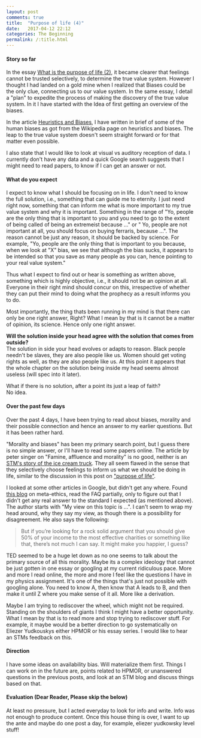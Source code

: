 ```yaml
---
layout: post
comments: true
title:  "Purpose of life (4)"
date:   2017-04-12 22:12
categories: The Beginning
permalink: /:title.html
---
```


#### **Story so far**
In the essay [What is the purpose of life (2)][polcont], it became clearer that feelings cannot be trusted selectively, to determine the true value system. However I thought I had landed on a gold mine when I realized that Biases could be the only clue, connecting us to our value system. In the same essay, I detail a "plan" to expedite the process of making the discovery of the true value system. In it I have started with the Idea of first getting an overview of the biases.

In the article [Heuristics and Biases][biases], I have written in brief of some of the human biases as got from the Wikipedia page on heuristics and biases. The leap to the true value system doesn't seem straight forward or for that matter even possible.  

I also state that I would like to look at visual vs auditory reception of data. I currently don't have any data and a quick Google search suggests that I might need to read papers, to know if I can get an answer or not.

#### **What do you expect**

I expect to know what I should be focusing on in life. I don't need to know the full solution, i.e., something that can guide me to eternity. I just need right now, something that can inform me what is more important to my true value system and why it is important. Something in the range of "Yo, people are the only thing that is important to you and you need to go to the extent of being called of being an extremeist because ..." or " Yo, people are not important at all, you should focus on buying ferraris, because ...". The reason cannot be just any reason, it should be backed by science. For example, "Yo, people are the only thing that is important to you because, when we look at "X" bias, we see that although the bias sucks, it appears to be intended so that you save as many people as you can, hence pointing to your real value system."

Thus what I expect to find out or hear is something as written above, something which is highly objective, i.e., it should not be an opinion at all. Everyone in their right mind should concur on this, irrespective of whether they can put their mind to doing what the prophecy as a result informs you to do.

Most importantly, the thing thats been running in my mind is that there can only be one right answer, Right? What I mean by that is it cannot be a matter of opinion, its science. Hence only one right answer.

**Will the solution inside your head agree with the solution that comes from outside?**    
The solution in side your head evolves or adapts to reason. Black people needn't be slaves, they are also people like us. Women should get voting rights as well, as they are also people like us. At this point it appears that the whole chapter on the solution being inside my head seems almost useless (will spec into it later).

What if there is no solution, after a point its just a leap of faith?    
No idea.

#### **Over the past few days**

Over the past 4 days, I have been trying to read about biases, morality and their possible connection and hence an answer to my earlier questions. But it has been rather hard.

"Morality and biases" has been my primary search point, but I guess there is no simple answer, or I'll have to read some papers online. The article by peter singer on "Famine, affluence and morality" is no good, neither is an [STM's story of the ice cream truck][stmstory]. They all seem flawed in the sense that they selectively choose feelings to inform us what we should be doing in life, similar to the discussion in this post on ["purpose of life"][polcont]. 

I looked at some other articles in Google, but didn't get any where. Found [this blog][meta_blog] on meta-ethics, read the FAQ partially, only to figure out that I didn't get any real answer to the standard I expected (as mentioned above). The author starts with "My view on this topic is ...". I can't seem to wrap my head around, why they say my view, as though there is a possibility for disagreement. He also says the following:

> But if you’re looking for a rock solid argument that you should give 50% of your income to the most effective charities or something like that, there’s not much I can say. It might make you happier, I guess?

TED seemed to be a huge let down as no one seems to talk about the primary source of all this morality. Maybe its a complex ideology that cannot be just gotten in one essay or googling at my current ridiculous pace. More and more I read online, the more and more I feel like the questions I have in my physics assignment. It's one of the things that's just not possible with googling alone. You need to know A, then know that A leads to B, and then make it until Z where you make sense of it all. More like a derivation.

Maybe I am trying to rediscover the wheel, which might not be required. Standing on the shoulders of giants I think I might have a better opportunity. What I mean by that is to read more and stop trying to rediscover stuff. For example, it maybe would be a better direction to go systematically on Eliezer Yudkouskys either HPMOR or his essay series. I would like to hear an STMs feedback on this.

#### **Direction**
I have some ideas on availability bias. Will materialize them first. Things I can work on in the future are, points related to HPMOR, or unanswered questions in the previous posts, and look at an STM blog and discuss things based on that.

#### Evaluation (Dear Reader, Please skip the below)

At least no pressure, but I acted everyday to look for info and write. Info was not enough to produce content. Once this house thing is over, I want to up the ante and maybe do one post a day, for example, eliezer yudkowsky level stuff!


[polcont]:/purpose-of-life-continued.html
[biases]:/biases.html
[jcn]:http://jcn.cognethic.org/jcnv2i1_Herman.pdf
[stmstory]:https://criticalthinker2.wordpress.com/2015/05/01/so-what-should-you-do/
[meta_blog]:http://everydayutilitarian.com/essays/a-meta-ethics-faq/
